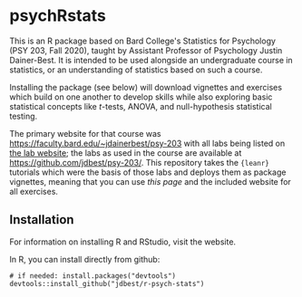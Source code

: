 # psychRstats

This is an R package based on Bard College's Statistics for Psychology (PSY 203, Fall 2020), taught by Assistant Professor of Psychology Justin Dainer-Best. It is intended to be used alongside an undergraduate course in statistics, or an understanding of statistics based on such a course. 

Installing the package (see below) will download vignettes and exercises which build on one another to develop skills while also exploring basic statistical concepts like _t_-tests, ANOVA, and null-hypothesis statistical testing. 

The primary website for that course was <https://faculty.bard.edu/~jdainerbest/psy-203> with all labs being listed on [the lab website](https://faculty.bard.edu/~jdainerbest/psy-203/labslist.html); the labs as used in the course are available at <https://github.com/jdbest/psy-203/>. This repository takes the `{leanr}` tutorials which were the basis of those labs and deploys them as package vignettes, meaning that you can use *this page* and the included website for all exercises. 

## Installation

For information on installing R and RStudio, visit the website.

In R, you can install directly from github:

```
# if needed: install.packages("devtools")
devtools::install_github("jdbest/r-psych-stats")
```
